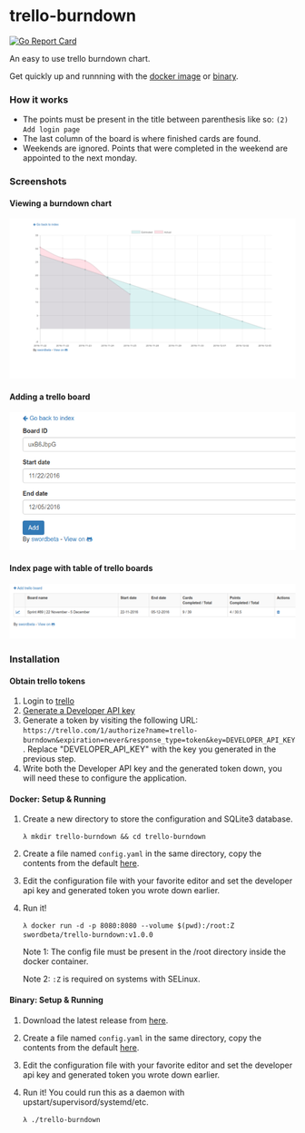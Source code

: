 # trello-burndown
[![Go Report Card](https://goreportcard.com/badge/github.com/swordbeta/trello-burndown)](https://goreportcard.com/report/github.com/swordbeta/trello-burndown)

An easy to use trello burndown chart.

Get quickly up and runnning with the [docker image](#docker-setup--running) or [binary](#binary-setup--running).

### How it works

- The points must be present in the title between parenthesis like so: `(2) Add login page`
- The last column of the board is where finished cards are found.
- Weekends are ignored. Points that were completed in the weekend are appointed to the next monday.

### Screenshots

#### Viewing a burndown chart
![view](screenshots/view.png)

#### Adding a trello board
![add](screenshots/add.png)

#### Index page with table of trello boards
![index](screenshots/index.png)

### Installation

#### Obtain trello tokens
1. Login to [trello](https://trello.com)
2. [Generate a Developer API key](https://trello.com/app-key)
3. Generate a token by visiting the following URL:
`https://trello.com/1/authorize?name=trello-burndown&expiration=never&response_type=token&key=DEVELOPER_API_KEY`.
Replace "DEVELOPER_API_KEY" with the key you generated in the previous step.
4. Write both the Developer API key and the generated token down, you will need these to configure the application.

#### Docker: Setup & Running
1. Create a new directory to store the configuration and SQLite3 database.

    ```
    λ mkdir trello-burndown && cd trello-burndown
    ```

2. Create a file named `config.yaml` in the same directory, copy the contents from the default [here](https://github.com/swordbeta/trello-burndown/blob/master/config.yaml.default).
3. Edit the configuration file with your favorite editor and set the developer api key and generated token you wrote down earlier.
4. Run it!

    ```
    λ docker run -d -p 8080:8080 --volume $(pwd):/root:Z swordbeta/trello-burndown:v1.0.0
    ```
    
    Note 1: The config file must be present in the /root directory inside the docker container.

    Note 2: `:Z` is required on systems with SELinux. 

#### Binary: Setup & Running
1. Download the latest release from [here](https://github.com/swordbeta/trello-burndown/releases).
2. Create a file named `config.yaml` in the same directory, copy the contents from the default [here](https://github.com/swordbeta/trello-burndown/blob/master/config.yaml.default).
3. Edit the configuration file with your favorite editor and set the developer api key and generated token you wrote down earlier.
4. Run it! You could run this as a daemon with upstart/supervisord/systemd/etc.

    ```
    λ ./trello-burndown
    ```
    
